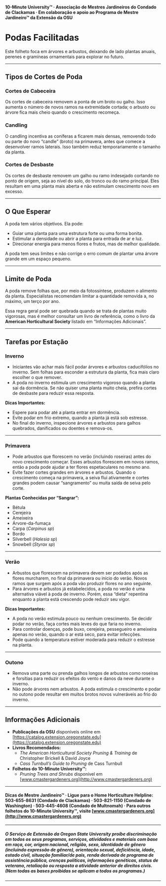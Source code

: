 #### 10-Minute University™ · Associação de Mestres Jardineiros do Condado de Clackamas · Em colaboração e apoio ao Programa de Mestre Jardineiro™ da Extensão da OSU

# Podas Facilitadas

Este folheto foca em árvores e arbustos, deixando de lado plantas anuais, perenes e gramíneas ornamentais para explorar no futuro.

---

## Tipos de Cortes de Poda

### Cortes de Cabeceira

Os cortes de cabeceira removem a ponta de um broto ou galho. Isso aumenta o número de novos ramos na extremidade cortada; o arbusto ou árvore fica mais cheio quando o crescimento recomeça.

### Candling

O candling incentiva as coníferas a ficarem mais densas, removendo todo ou parte do novo “candle” (broto) na primavera, antes que comece a desenvolver ramos laterais. Isso também reduz temporariamente o tamanho da planta.

### Cortes de Desbaste

Os cortes de desbaste removem um galho ou ramo indesejado cortando no ponto de origem, seja ao nível do solo, do tronco ou do ramo principal. Eles resultam em uma planta mais aberta e não estimulam crescimento novo em excesso.

---

## O Que Esperar

A poda tem vários objetivos. Ela pode:

- Guiar uma planta para uma estrutura forte ou uma forma bonita.
- Estimular a densidade ou abrir a planta para entrada de ar e luz.
- Direcionar energia para menos flores e frutos, mas de melhor qualidade.

A poda tem seus limites e não corrige o erro comum de plantar uma árvore grande em um espaço pequeno.

---

## Limite de Poda

A poda remove folhas que, por meio da fotossíntese, produzem o alimento da planta. Especialistas recomendam limitar a quantidade removida a, no máximo, um terço por ano.

Essa regra geral pode ser quebrada quando se trata de plantas muito vigorosas, mas é melhor consultar um livro de referência, como o livro da **American Horticultural Society** listado em “Informações Adicionais”.

---

## Tarefas por Estação

### Inverno

- Iniciantes vão achar mais fácil podar árvores e arbustos caducifólios no inverno. Sem folhas para esconder a estrutura da planta, fica mais claro escolher o que remover.
- A poda no inverno estimula um crescimento vigoroso quando a planta sai da dormência. Se não quiser uma planta muito cheia, prefira cortes de desbaste para reduzir essa resposta.

**Dicas Importantes:**

- Espere para podar até a planta entrar em dormência.
- Evite podar em frio extremo, quando a planta já está sob estresse.
- No final do inverno, inspecione árvores e arbustos para galhos quebrados, danificados ou doentes e remova-os.

---

### Primavera

- Pode arbustos que florescem no verão (incluindo roseiras) antes do novo crescimento começar. Esses arbustos florescem em novos ramos, então a poda pode ajudar a ter flores espetaculares no mesmo ano.
- Evite fazer cortes grandes em árvores e arbustos. Quando o crescimento começa na primavera, a seiva flui ativamente e cortes grandes podem causar “sangramento” ou muita saída de seiva pelo corte.

**Plantas Conhecidas por “Sangrar”:**

- Bétula
- Cerejeira
- Ameixeira
- Árvore-da-fumaça
- Carpa (*Carpinus sp*)
- Bordo
- Silverbell (*Halesia sp*)
- Snowbell (*Styrax sp*)

---

### Verão

- Arbustos que florescem na primavera devem ser podados após as flores murcharem, no final da primavera ou início do verão. Novos ramos que surgem após a poda vão produzir flores no ano seguinte.
- Para árvores e arbustos já estabelecidos, a poda no verão é uma alternativa viável à poda de inverno. Porém, essa “dieta” repentina enquanto a planta está crescendo pode reduzir seu vigor.

**Dicas Importantes:**

- A poda no verão estimula pouco ou nenhum crescimento. Se decidir podar no verão, faça cortes mais leves do que faria no inverno.
- Para controlar doenças, pode buxo, cerejeira, pessegueiro e ameixeira apenas no verão, quando o ar está seco, para evitar infecções.
- Pode quando a temperatura estiver moderada para reduzir o estresse na planta.

---

### Outono

- Remova uma parte ou prenda galhos longos de arbustos como roseiras e forsítias para reduzir os efeitos do vento e danos da neve durante o inverno.
- Não pode árvores nem arbustos. A poda estimula o crescimento e podar no outono pode resultar em muitos brotos novos vulneráveis ao frio do inverno.

---

## Informações Adicionais

- **Publicações da OSU** disponíveis online em [https://catalog.extension.oregonstate.edu](https://catalog.extension.oregonstate.edu)
- **Livros Recomendados:**
  - *The American Horticultural Society Pruning & Training* de Christopher Brickell & David Joyce
  - *Cass Turnbull’s Guide to Pruning* de Cass Turnbull
- **Folhetos do 10-Minute University™:**
  - *Pruning Trees and Shrubs* disponível em [www.cmastergardeners.org](http://www.cmastergardeners.org)

---

#### Dicas de Mestre Jardineiro™ · Ligue para o Home Horticulture Helpline: 503-655-8631 (Condado de Clackamas) · 503-821-1150 (Condado de Washington) · 503-445-4608 (Condado de Multnomah) · Para outros folhetos do 10-Minute University™, visite [www.cmastergardeners.org](http://www.cmastergardeners.org)

---

##### O Serviço de Extensão da Oregon State University proíbe discriminação em todos os seus programas, serviços, atividades e materiais com base em raça, cor, origem nacional, religião, sexo, identidade de gênero (incluindo expressão de gênero), orientação sexual, deficiência, idade, estado civil, situação familiar/de pais, renda derivada de programa de assistência pública, crenças políticas, informações genéticas, status de veterano, retaliação ou resposta a atividade anterior de direitos civis. (Nem todas as bases proibidas se aplicam a todos os programas.)
---